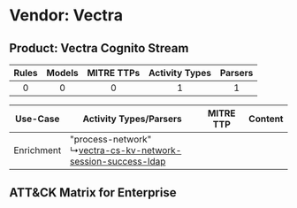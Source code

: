 Vendor: Vectra
==============
Product: Vectra Cognito Stream
------------------------------
| Rules | Models | MITRE TTPs | Activity Types | Parsers |
|:-----:|:------:|:----------:|:--------------:|:-------:|
|   0   |   0    |     0      |       1        |    1    |

|  Use-Case  | Activity Types/Parsers    | MITRE TTP | Content    |
|:----------:| ---- | --------- | ---- |
| Enrichment |  "process-network"<br> ↳[vectra-cs-kv-network-session-success-ldap](Ps/pC_vectracskvnetworksessionsuccessldap.md)<br> |    | [](RM/r_m_vectra_vectra_cognito_stream_Enrichment.md) |

ATT&CK Matrix for Enterprise
----------------------------
